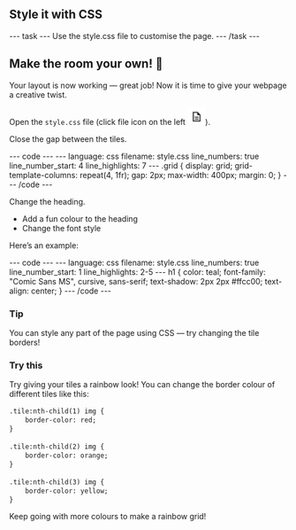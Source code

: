 
<h2 class="c-project-heading--task">Style it with CSS</h2>
--- task ---
Use the style.css file to customise the page. 
--- /task ---

<h2 class="c-project-heading--explainer">Make the room your own! 💅</h2>

Your layout is now working — great job! Now it is time to give your webpage a creative twist.

Open the `style.css` file (click file icon on the left <img src="images/file-icon.png" alt="File icon used to open the Project files tab" width="32"/>). 

Close the gap between the tiles.

<div class="c-project-code">
--- code ---
---
language: css
filename: style.css
line_numbers: true
line_number_start: 4
line_highlights: 7
---
.grid {
    display: grid;
    grid-template-columns: repeat(4, 1fr);
    gap: 2px;
    max-width: 400px;
    margin: 0;
}
--- /code ---
</div>

Change the heading.

- Add a fun colour to the heading
- Change the font style

Here’s an example:

<div class="c-project-code">
--- code ---
---
language: css
filename: style.css
line_numbers: true
line_number_start: 1
line_highlights: 2-5
---
h1 {
    color: teal;
    font-family: "Comic Sans MS", cursive, sans-serif;
    text-shadow: 2px 2px #ffcc00;
    text-align: center;
}
--- /code ---
</div>

<div class="c-project-callout c-project-callout--tip">

### Tip

You can style any part of the page using CSS — try changing the tile borders!

</div>

<div class="c-project-callout c-project-callout--try">

### Try this

Try giving your tiles a rainbow look! You can change the border colour of different tiles like this:

    .tile:nth-child(1) img {
        border-color: red;
    }

    .tile:nth-child(2) img {
        border-color: orange;
    }

    .tile:nth-child(3) img {
        border-color: yellow;
    }

Keep going with more colours to make a rainbow grid!

</div>
